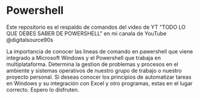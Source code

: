 # Powershell
Este repositorio es el respaldo de comandos del video de YT
"TODO LO QUE DEBES SABER DE POWERSHELL"
en mi canala de YouTube @digitalsource90s

La importancia de conocer las lineas de comando en pawershell que viene integrado a Microsoft Windows y el Powershell que trabaja en multiplataforma.
Determina la gestion de problemas y procesos en el ambiente y sistemas operativos de nuestro grupo de trabajo o nuestro proyecto personal.
Si deseas conocer los principios de automatizar tareas en Windows y su integración con Excel y otro programas, estas en el lugar correcto.
Espero lo disfruten.
